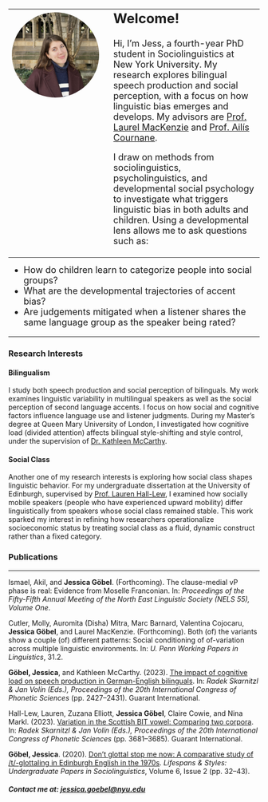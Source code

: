 <table style="border-collapse: collapse; border: none; width: 100%;">
  <tr>
    <td style="border: none; padding-right: 20px; width: 40%; vertical-align: top;">
      <img src="https://raw.githubusercontent.com/GoebelJess/goebeljess.github.io/0eff24459eaea56575abe60d2eb1f60dc694bbc8/CLL%20pic.jpg"
           style="width: 100%; max-width: 400px; border-radius: 50%; display: block; margin-top: 4px;">
    </td>
    <td style="border: none; font-size: 18px; width: 60%; vertical-align: top;">
      <h2 style="margin-top: 0;"><strong>Welcome!</strong></h2>

<p>Hi, I’m Jess, a fourth-year PhD student in Sociolinguistics at New York University. My research explores bilingual speech production and social perception, with a focus on how linguistic bias emerges and develops. My advisors are <a href="https://www.laurelmackenzie.com/" target="_blank">Prof. Laurel MacKenzie</a> and <a href="https://wp.nyu.edu/cournane/" target="_blank">Prof. Ailís Cournane</a>.</p>

<p>I draw on methods from sociolinguistics, psycholinguistics, and developmental social psychology to investigate what triggers linguistic bias in both adults and children. Using a developmental lens allows me to ask questions such as:</p>
    </td>
  </tr>
</table>

<!-- Bullet points moved below the image and table -->
<ul style="font-size: 18px; margin-top: 10px;">
  <li>How do children learn to categorize people into social groups?</li>
  <li>What are the developmental trajectories of accent bias?</li>
  <li>Are judgements mitigated when a listener shares the same language group as the speaker being rated?</li>
</ul>

<hr>


<h3><strong>Research Interests</strong></h3>

<h4><strong>Bilingualism</strong></h4>
I study both speech production and social perception of bilinguals. My work examines linguistic variability in multilingual speakers as well as the social perception of second language accents. I focus on how social and cognitive factors influence language use and listener judgments. During my Master’s degree at Queen Mary University of London, I investigated how cognitive load (divided attention) affects bilingual style-shifting and style control, under the supervision of <a href="https://www.qmul.ac.uk/sllf/linguistics/people/academic/profiles/mccarthy.html" target="_blank">Dr. Kathleen McCarthy</a>.

<h4><strong>Social Class</strong></h4>
Another one of my research interests is exploring how social class shapes linguistic behavior. For my undergraduate dissertation at the University of Edinburgh, supervised by <a href="https://www.laurenhall-lew.com/" target="_blank">Prof. Lauren Hall-Lew</a>, I examined how socially mobile speakers (people who have experienced upward mobility) differ linguistically from speakers whose social class remained stable. This work sparked my interest in refining how researchers operationalize socioeconomic status by treating social class as a fluid, dynamic construct rather than a fixed category.


<h3><strong>Publications</strong></h3>

<hr>

Ismael, Akil, and <strong>Jessica Göbel</strong>. (Forthcoming). The clause-medial vP phase is real: Evidence from Moselle Franconian. In: <em>Proceedings of the Fifty-Fifth Annual Meeting of the North East Linguistic Society (NELS 55), Volume One</em>.

Cutler, Molly, Auromita (Disha) Mitra, Marc Barnard, Valentina Cojocaru, <strong>Jessica Göbel</strong>, and Laurel MacKenzie. (Forthcoming). Both (of) the variants show a couple (of) different patterns: Social conditioning of of-variation across multiple linguistic environments. In: <em>U. Penn Working Papers in Linguistics</em>, 31.2.

<strong>Göbel, Jessica</strong>, and Kathleen McCarthy. (2023). <a href="https://www.internationalphoneticassociation.org/icphs-proceedings/ICPhS2023/full_papers/150.pdf">The impact of cognitive load on speech production in German-English bilinguals</a>. In: <em>Radek Skarnitzl & Jan Volín (Eds.), Proceedings of the 20th International Congress of Phonetic Sciences</em> (pp. 2427–2431). Guarant International.

Hall-Lew, Lauren, Zuzana Elliott, <strong>Jessica Göbel</strong>, Claire Cowie, and Nina Markl. (2023). <a href="https://www.internationalphoneticassociation.org/icphs-proceedings/ICPhS2023/full_papers/740.pdf">Variation in the Scottish BIT vowel: Comparing two corpora</a>. In: <em>Radek Skarnitzl & Jan Volín (Eds.), Proceedings of the 20th International Congress of Phonetic Sciences</em> (pp. 3681–3685). Guarant International.

<strong>Göbel, Jessica</strong>. (2020). <a href="http://journals.ed.ac.uk/lifespansstyles/article/view/5219/7262">Don’t glottal stop me now: A comparative study of /t/-glottaling in Edinburgh English in the 1970s</a>. <em>Lifespans & Styles: Undergraduate Papers in Sociolinguistics</em>, Volume 6, Issue 2 (pp. 32–43).

##### Contact me at: jessica.goebel@nyu.edu


